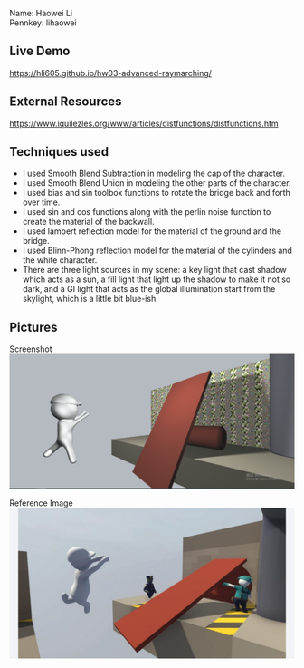 Name: Haowei Li\
Pennkey: lihaowei

## Live Demo
https://hli605.github.io/hw03-advanced-raymarching/

## External Resources
https://www.iquilezles.org/www/articles/distfunctions/distfunctions.htm

## Techniques used
- I used Smooth Blend Subtraction in modeling the cap of the character.
- I used Smooth Blend Union in modeling the other parts of the character.
- I used bias and sin toolbox functions to rotate the bridge back and forth over time.
- I used sin and cos functions along with the perlin noise function to create the material of the backwall.
- I used lambert reflection model for the material of the ground and the bridge.
- I used Blinn-Phong reflection model for the material of the cylinders and the white character.
- There are three light sources in my scene: a key light that cast shadow which acts as a sun, a fill light that light up the shadow to make it not so dark, and a GI light that acts as the global illumination start from the skylight, which is a little bit blue-ish.

## Pictures
Screenshot
![](./screenshot.png)

Reference Image
![](./Reference_Image.png)

